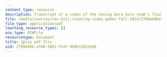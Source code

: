 ```yaml
---
content_type: resource
description: Transcript of a video of the Saving Gora Gora team's final presentation.
file: /media/courses/cms-611j-creating-video-games-fall-2014/2789eb0be1484862fe4f4b0612bb1bd6_sKolTx6sxUo.pdf
file_type: application/pdf
learning_resource_types: []
ocw_type: OCWFile
resourcetype: Document
title: 3play pdf file
uid: 2789eb0b-e148-4862-fe4f-4b0612bb1bd6
---
```

